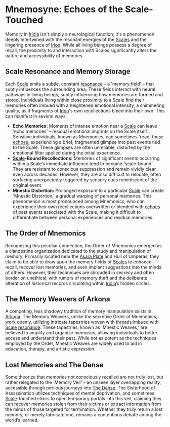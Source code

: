 # Mnemosyne: Echoes of the Scale-Touched

Memory in [Iridia](/geography/world/iridia.md) isn't simply a neurological function; it's a phenomenon deeply intertwined with the resonant energies of the [Scales](/geography/landmark/scale.md) and the lingering presence of [Irion](/being/deity/irion.md). While all living beings possess a degree of recall, the proximity to and interaction with Scales significantly alters the nature and accessibility of memories.

## Scale Resonance and Memory Storage

Each [Scale](/geography/landmark/scale.md) emits a subtle, constant [resonance](/raw/20250501/resonance/resonance.md) – a 'memory field' – that subtly influences the surrounding area. These fields interact with neural pathways in living beings, subtly influencing how memories are formed and stored. Individuals living within close proximity to a Scale find their memories often imbued with a heightened emotional intensity, a shimmering quality, as if fragments of [Irion](/being/deity/irion.md)'s own recollections bleed into their own. This can manifest in several ways:

*   **Echo Memories:** Moments of intense emotion near a [Scale](/geography/landmark/scale.md) can leave 'echo memories’ – residual emotional imprints on the Scale itself. Sensitive individuals, known as Mnemonics, can sometimes 'read' these [echoes](/raw/20250501/soul/echoes.md), experiencing a brief, fragmented glimpse into past events tied to the Scale. These glimpses are often unreliable, distorted by the emotional filter applied during the initial experience.
*   **[Scale](/geography/landmark/scale.md)-Bound Recollections:** Memories of significant events occurring within a Scale’s immediate influence tend to become 'scale-bound.' They are resistant to conscious suppression and remain vividly clear, even across decades. However, they are also difficult to relocate, often surfacing unexpectedly triggered by sensory cues reminiscent of the original event.
*   **Mnestic Distortion:** Prolonged exposure to a particular [Scale](/geography/landmark/scale.md) can create 'Mnestic Distortion,' a gradual warping of personal memories. This phenomenon is most pronounced among Mnemonics, who can experience their own recollections overwritten or blended with [echoes](/raw/20250501/soul/echoes.md) of past events associated with the Scale, making it difficult to differentiate between personal experiences and residual memories.

## The Order of Mnemonics

Recognizing this peculiar connection, the Order of Mnemonics emerged as a clandestine organization dedicated to the study and manipulation of memory. Primarily located near the [Asara Plate](/geography/scale/asara-plate.md) and Hull of Umperas, they claim to be able to draw upon the memory fields of [Scales](/geography/landmark/scale.md) to enhance recall, recover lost memories, and even implant suggestions into the minds of others. However, their techniques are shrouded in secrecy and often border on unethical, with rumors of memory theft and the deliberate alteration of historical records circulating within [Iridia](/geography/world/iridia.md)’s hidden circles.

## The Memory Weavers of Arkona

A competing, less shadowy tradition of memory manipulation exists in [Arkona](/geography/settlement/city/arkona.md). The Memory Weavers, unlike the secretive Order of Mnemonics, work openly, utilizing intricate tapestries woven with threads imbued with [Scale](/geography/landmark/scale.md) [resonance](/raw/20250501/resonance/resonance.md). These tapestries, known as 'Mnestic Weaves,' are believed to amplify and organize memories, allowing individuals to better access and understand their past. While not as potent as the techniques employed by the Order, Mnestic Weaves are widely used to aid in education, therapy, and artistic expression.

## Lost Memories and The Dense

Some theorize that memories not consciously recalled are not truly lost, but rather relegated to the 'Memory Veil' – an unseen layer overlapping reality, accessible through perilous journeys into [The Dense](/geography/realm/the-dense.md).  The Sisterhood of Assassination utilizes techniques of mental deprivation, and sometimes [Scale](/geography/landmark/scale.md)-touched elixirs to open temporary portals into this veil, claiming they can recover memories stolen from their victims or extract information from the minds of those targeted for termination. Whether they truly return a lost memory, or merely fabricate one, remains a contentious debate among the world’s learned.
